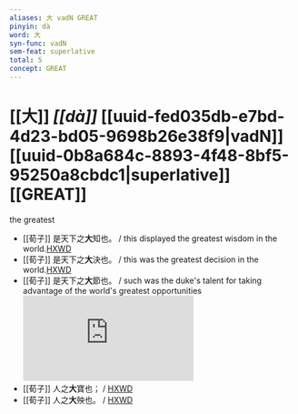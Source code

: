 ```yaml
---
aliases: 大 vadN GREAT
pinyin: dà
word: 大
syn-func: vadN
sem-feat: superlative
total: 5
concept: GREAT 
---
```

# [[大]] *[[dà]]*  [[uuid-fed035db-e7bd-4d23-bd05-9698b26e38f9|vadN]] [[uuid-0b8a684c-8893-4f48-8bf5-95250a8cbdc1|superlative]] [[GREAT]]
the greatest
 - [[荀子]] 是天下之**大**知也。
                     / this displayed the greatest wisdom in the world.[HXWD](https://hxwd.org/textview.html?location=KR3a0002_tls_007-1a.26)
 - [[荀子]] 是天下之**大**決也。
                     / this was the greatest decision in the world.[HXWD](https://hxwd.org/textview.html?location=KR3a0002_tls_007-1a.30)
 - [[荀子]] 是天下之**大**節也。
                     / such was the duke's talent for taking advantage of the world's greatest opportunities![HXWD](https://hxwd.org/textview.html?location=KR3a0002_tls_007-1a.40)
 - [[荀子]] 人之**大**寶也；
                     / [HXWD](https://hxwd.org/textview.html?location=KR3a0002_tls_008-16a.15)
 - [[荀子]] 人之**大**殃也。
                     / [HXWD](https://hxwd.org/textview.html?location=KR3a0002_tls_008-16a.17)